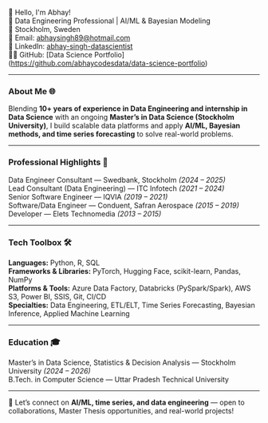 👋 Hello, I'm Abhay!  
🚀 Data Engineering Professional | AI/ML & Bayesian Modeling  
📍 Stockholm, Sweden  
📧 Email: abhaysingh89@hotmail.com  
🔗 LinkedIn: [abhay-singh-datascientist](https://www.linkedin.com/in/abhay-singh-full-stackdatascientist/)  
👨‍💻 GitHub: [Data Science Portfolio] (https://github.com/abhaycodesdata/data-science-portfolio)

---

### About Me 🌐  
Blending **10+ years of experience in Data Engineering and internship in Data Science** with an ongoing **Master’s in Data Science (Stockholm University)**, I build scalable data platforms and apply **AI/ML, Bayesian methods, and time series forecasting** to solve real-world problems.  

---

### Professional Highlights 🌟  
Data Engineer Consultant — Swedbank, Stockholm *(2024 – 2025)*  
Lead Consultant (Data Engineering) — ITC Infotech *(2021 – 2024)*  
Senior Software Engineer — IQVIA *(2019 – 2021)*  
Software/Data Engineer — Conduent, Safran Aerospace *(2015 – 2019)*  
Developer — Elets Technomedia *(2013 – 2015)*  

---

### Tech Toolbox 🛠️  
**Languages:** Python, R, SQL  
**Frameworks & Libraries:** PyTorch, Hugging Face, scikit-learn, Pandas, NumPy  
**Platforms & Tools:** Azure Data Factory, Databricks (PySpark/Spark), AWS S3, Power BI, SSIS, Git, CI/CD  
**Specialties:** Data Engineering, ETL/ELT, Time Series Forecasting, Bayesian Inference, Applied Machine Learning  

---

### Education 🎓  
Master’s in Data Science, Statistics & Decision Analysis — Stockholm University *(2024 – 2026)*  
B.Tech. in Computer Science — Uttar Pradesh Technical University  

---

🔗 Let’s connect on **AI/ML, time series, and data engineering** — open to collaborations, Master Thesis opportunities, and real-world projects!  
